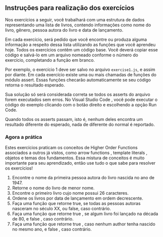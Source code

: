 ## Instruções para realização dos exercícios
Nos exercícios a seguir, você trabalhará com uma estrutura de dados representando uma lista de livros, contendo informações como nome do livro, gênero, pessoa autora do livro e data de lançamento.

Em cada exercício, será pedido que você encontre ou produza alguma informação a respeito dessa lista utilizando as funções que você aprendeu hoje. Todos os exercícios contêm um código base. Você deverá copiar esse código e salvá-lo em um arquivo nomeado conforme o número do exercício, completando a função em branco.

Por exemplo, o exercício 1 deve ser salvo no arquivo `exercise1.js`, e assim por diante. Em cada exercício existe uma ou mais chamadas de funções do módulo assert. Essas funções checarão automaticamente se seu código retorna o resultado esperado.

Sua solução só será considerada correta se todos os asserts do arquivo forem executados sem erros. No Visual Studio Code , você pode executar o código do exemplo clicando com o botão direito e escolhendo a opção Run Code.

Quando todos os asserts passam, isto é, nenhum deles encontra um resultado diferente do esperado, nada de diferente do normal é reportado.

### Agora a prática
Estes exercícios praticam os conceitos de Higher Order Functions associados a outros já vistos, como arrow functions , template literals , objetos e temas dos fundamentos. Essa mistura de conceitos é muito importante para seu aprendizado, então use tudo o que sabe para resolver os exercícios!

1. Encontre o nome da primeira pessoa autora do livro nascida no ano de 1947.
2. Retorne o nome do livro de menor nome.
3. Encontre o primeiro livro cujo nome possui 26 caracteres.
4. Ordene os livros por data de lançamento em ordem decrescente.
5. Faça uma função que retorne true, se todas as pessoas autoras nasceram no século XX, ou false, caso contrário.
6. Faça uma função que retorne true , se algum livro foi lançado na década de 80, e false , caso contrário.
7. Faça uma função que retorne true , caso nenhum author tenha nascido no mesmo ano, e false , caso contrário.